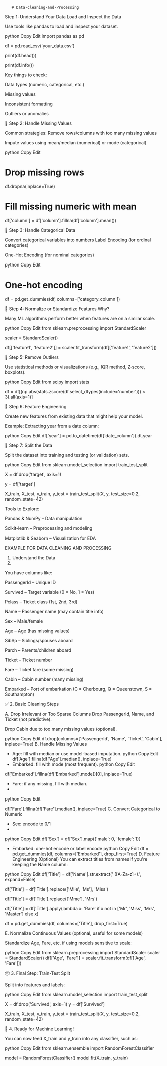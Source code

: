        # Data-cleaning-and-Processing

 Step 1: Understand Your Data
Load and Inspect the Data

Use tools like pandas to load and inspect your dataset.

python
Copy
Edit
import pandas as pd

df = pd.read_csv('your_data.csv')

print(df.head())

print(df.info())

Key things to check:

Data types (numeric, categorical, etc.)

Missing values

Inconsistent formatting

Outliers or anomalies

🔹 Step 2: Handle Missing Values

Common strategies:
Remove rows/columns with too many missing values

Impute values using mean/median (numerical) or mode (categorical)

python
Copy
Edit
# Drop missing rows

df.dropna(inplace=True)

# Fill missing numeric with mean

df['column'] = df['column'].fillna(df['column'].mean())


🔹 Step 3: Handle Categorical Data

Convert categorical variables into numbers
Label Encoding (for ordinal categories)

One-Hot Encoding (for nominal categories)

python
Copy
Edit
# One-hot encoding
df = pd.get_dummies(df, columns=['category_column'])

🔹 Step 4: Normalize or Standardize Features
Why?

Many ML algorithms perform better when features are on a similar scale.

python
Copy
Edit
from sklearn.preprocessing import StandardScaler

scaler = StandardScaler()

df[['feature1', 'feature2']] = scaler.fit_transform(df[['feature1', 'feature2']])

🔹 Step 5: Remove Outliers

Use statistical methods or visualizations (e.g., IQR method, Z-score, boxplots).

python
Copy
Edit
from scipy import stats

df = df[(np.abs(stats.zscore(df.select_dtypes(include='number'))) < 3).all(axis=1)]


🔹 Step 6: Feature Engineering

Create new features from existing data that might help your model.

Example: Extracting year from a date column:

python
Copy
Edit
df['year'] = pd.to_datetime(df['date_column']).dt.year


🔹 Step 7: Split the Data

Split the dataset into training and testing (or validation) sets.

python
Copy
Edit
from sklearn.model_selection import train_test_split

X = df.drop('target', axis=1)

y = df['target']

X_train, X_test, y_train, y_test = train_test_split(X, y, test_size=0.2, random_state=42)

Tools to Explore:

Pandas & NumPy – Data manipulation

Scikit-learn – Preprocessing and modeling

Matplotlib & Seaborn – Visualization for EDA

EXAMPLE FOR DATA CLEANING AND PROCESSING

 1. Understand the Data
 2. 
You have columns like:

PassengerId – Unique ID

Survived – Target variable (0 = No, 1 = Yes)

Pclass – Ticket class (1st, 2nd, 3rd)

Name – Passenger name (may contain title info)

Sex – Male/female

Age – Age (has missing values)

SibSp – Siblings/spouses aboard

Parch – Parents/children aboard

Ticket – Ticket number

Fare – Ticket fare (some missing)

Cabin – Cabin number (many missing)

Embarked – Port of embarkation (C = Cherbourg, Q = Queenstown, S = Southampton)

✅ 2. Basic Cleaning Steps

A. Drop Irrelevant or Too Sparse Columns
Drop PassengerId, Name, and Ticket (not predictive).

Drop Cabin due to too many missing values (optional).

python
Copy
Edit
df.drop(columns=['PassengerId', 'Name', 'Ticket', 'Cabin'], inplace=True)
B. Handle Missing Values
- Age: fill with median or use model-based imputation.
python
Copy
Edit
df['Age'].fillna(df['Age'].median(), inplace=True)
- Embarked: fill with mode (most frequent).
python
Copy
Edit

df['Embarked'].fillna(df['Embarked'].mode()[0], inplace=True)

- Fare: if any missing, fill with median.
- 
python
Copy
Edit

df['Fare'].fillna(df['Fare'].median(), inplace=True)
C. Convert Categorical to Numeric
- Sex: encode to 0/1
- 
python
Copy
Edit
df['Sex'] = df['Sex'].map({'male': 0, 'female': 1})
- Embarked: one-hot encode or label encode
python
Copy
Edit
df = pd.get_dummies(df, columns=['Embarked'], drop_first=True)
D. Feature Engineering (Optional)
You can extract titles from names if you're keeping the Name column:

python
Copy
Edit
df['Title'] = df['Name'].str.extract(' ([A-Za-z]+)\.', expand=False)

df['Title'] = df['Title'].replace(['Mlle', 'Ms'], 'Miss')

df['Title'] = df['Title'].replace(['Mme'], 'Mrs')

df['Title'] = df['Title'].apply(lambda x: 'Rare' if x not in ['Mr', 'Miss', 'Mrs', 'Master'] else x)

df = pd.get_dummies(df, columns=['Title'], drop_first=True)

E. Normalize Continuous Values (optional, useful for some models)

Standardize Age, Fare, etc. if using models sensitive to scale:

python
Copy
Edit
from sklearn.preprocessing import StandardScaler
scaler = StandardScaler()
df[['Age', 'Fare']] = scaler.fit_transform(df[['Age', 'Fare']])

📦 3. Final Step: Train-Test Split

Split into features and labels:

python
Copy
Edit
from sklearn.model_selection import train_test_split

X = df.drop('Survived', axis=1)
y = df['Survived']

X_train, X_test, y_train, y_test = train_test_split(X, y, test_size=0.2, random_state=42)

🧠 4. Ready for Machine Learning!

You can now feed X_train and y_train into any classifier, such as:

python
Copy
Edit
from sklearn.ensemble import RandomForestClassifier

model = RandomForestClassifier()
model.fit(X_train, y_train)


